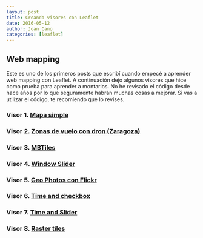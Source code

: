 ```yaml
---
layout: post
title: Creando visores con Leaflet
date: 2016-05-12
author: Joan Cano
categories: [leaflet]
---
```

## Web mapping

Este es uno de los primeros posts que escribí cuando empecé a aprender web mapping con Leaflet.
A continuación dejo algunos visores que hice como prueba para aprender a montarlos. No he revisado el código desde hace años por lo que seguramente habrán muchas cosas a mejorar. Si vas a utilizar el código, te recomiendo que lo revises.

### Visor 1.  <a href='javascript: none' onclick='$("#abs_visor1").toggle()'>Mapa simple</a> <br>
  
   <div id="abs_visor1" style="text-align: justify; display: none" markdown="1">
   Se trata de un visor sencillo. El mapa está centrado en Zaragoza. El objetivo es mostrar la localización de algún lugar que se quiera resaltar. <br>
   [Visor Mapa simple](https://joancano.github.io/static/projects/web/visores/zaragoza.html) 
   </div>
   

### Visor 2. <a href='javascript: none' onclick='$("#abs_visor2").toggle()'>Zonas de vuelo con dron (Zaragoza)</a> <br>

   <div id="abs_visor2" style="text-align: justify; display: none" markdown="1">
   Este visor lo hice cuando empecé como piloto de drones. Me encontré con el problema de que la cartografía que existía respecto a las zonas aptas para el vuelo eran de pago y en papel. Por suerte había un archivo kml que circulaba por ahí con las zonas de vuelo: [puedes descargarlo de gisandbeers](http://www.gisandbeers.com/radios-y-zonas-de-vuelo-para-drones).

   De manera que hice el visor basándome en las áreas del kml y con un poco de <a href= "http://noticias.juridicas.com/base_datos/Fiscal/537921-l-18-2014-de-15-oct-medidas-urgentes-para-el-crecimiento-la-competitividad.html#t2c1s6lectura">legislación. </a>

   + Las áreas de influencia, representan las zonas donde no está permitido volar en Zaragoza
   + Te permite geolocalizarte con el móvil.

   Actualmente el visor está desactualizado puesto que hay una nueva ley vigente. Además, AESA ya ha creado un visor web para poder comprobar donde se va a operar o volar recreativamente.
   <br>
   [Visor 2. Zonas de vuelo con dron (Zaragoza)](https://joancano.github.io/static/projects/web/visores/rpa.html) 
   </div>


### Visor 3. <a href='javascript: none' onclick='$("#abs_visor3").toggle()'>MBTiles</a> <br>

   <div id="abs_visor1" style="text-align: justify; display: none" markdown="1">
      El siguiente visor tiene como mapa base un <a href="http://wiki.openstreetmap.org/wiki/MBTiles">MBTiles</a>. Este tipo de formato permite almacenar un mosaicado de imágenes en un solo archivo, como una base de datos SQLite. Me gusta utilizar MBTiles, por que te permite trabajar sin conexión a internet y se mueve fino fino, además del poco espacio que ocupan las teselas.
   <br>
      [Visor 3. MBTiles](https://joancano.github.io/static/projects/web/visores/mbtiles/mbpolop.html) 
   </div>
   

### Visor 4. <a href='javascript: none' onclick='$("#abs_visor4").toggle()'>Window Slider</a> <br>

   <div id="abs_visor4" style="text-align: justify; display: none" markdown="1">
      Puede surgir la necesidad de comparar distintas cartografías. Ello es muy sencillo en GIS de escritorio, pero cuando además quiere compartir con muchos usuarios este tipo de visores me parecen perfectos. En este caso se comparan servicios WMS multitemporal de mi pueblo.
   <br>
      [Visor 4. Window Slider](https://joancano.github.io/static/projects/web/visores/ventanas/windows.html) 
   </div>
   

### Visor 5. <a href='javascript: none' onclick='$("#abs_visor5").toggle()'>Geo Photos con Flickr</a> <br>


   <div id="abs_visor5" style="text-align: justify; display: none" markdown="1">
   Durante mi máster, tuvimos una salida de campo en la que identificamos diferentes tipos de cubiertas y vegetación. La captura de fotos en campo ayuda a recordar que tipos de cubiertas y especies son las que componen el paisaje, pero sobretodo la localización junto a las fotofrafías ayudaron mucho en la búsqueda de píxeles que puedan ser útiles para la clasificación supervisada.

   La API de Flickr nos permite almacenar y geolocalizar las fotos e interactuar con ellas mediante Leaflet. Si ya tenemos las fotos geolocalizadas (tomadas con móvil o cámara) podemos geolocalizarlas directamente, y si no podemos geolocalizarlas con Flickr o un software específico; en mi caso utilizo [Digikam](https://www.digikam.org/)
   <br>
      [Visor 5. Geo Photos con Flickr](https://joancano.github.io/static/projects/web/visores/photo/photos.html)
   </div>


### Visor 6. <a href='javascript: none' onclick='$("#abs_visor6").toggle()'>Time and checkbox</a> <br>

   <div id="abs_visor6" style="text-align: justify; display: none" markdown="1">
   Este visor es más elaborado. Se trata de un visor que representa la ocupación francesa en Valencia durante los años 1812-13.
   <br>
      [Visor 6. Time and checkbox](https://joancano.github.io/static/projects/web/visores/visor_historia/)
   </div>

### Visor 7. <a href='javascript: none' onclick='$("#abs_visor7").toggle()'>Time and Slider</a> <br>

   <div id="abs_visor7" style="text-align: justify; display: none" markdown="1">
   Se trata del mismo visor pero con un slider para mover según la fecha
   <br>
   + [Time and Slider 1](https://joancano.github.io/static/projects/web/visores/visor_historia/versiones/v6/oneSlider.html)
   + [Time and Slider 2](https://joancano.github.io/static/projects/web/visores/visor_historia/versiones/v5/index.html)
   </div>



### Visor 8. <a href='javascript: none' onclick='$("#abs_visor8").toggle()'>Raster tiles</a> <br>

   <div id="abs_visor8" style="text-align: justify; display: none" markdown="1">
   Es un visor web simple, generado mediante la herramienta gdalAteselas de QGIS 3. Este es el enlace al post donde explico como realizarlo:
   [https://joancano.github.io/gis/2019/05/18/tiles_qgis.html](https://joancano.github.io/gis/2019/05/18/tiles_qgis.html)
   <br>
   [Visor 8. Raster tiles](https://joancano.github.io/static/projects/web/visores/ruinas_Belchite/index.html)   
   </div>

